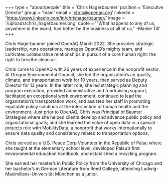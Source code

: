 +++
type = "about/people"
title = 'Chris Hagerbaumer'
position = 'Executive Director'
group = 'team'
email = 'chris@openaq.org'
linkedin = 'https://www.linkedin.com/in/chrishagerbaumer/'
image = '/uploads/chris_hagerbaumer.png'
quote = '"What happens to any of us, anywhere in the world, had better be the business of all of us." -Mamie Till'
+++

Chris Hagerbaumer joined OpenAQ March 2022. She provides strategic leadership, runs operations, manages OpenAQ’s mighty team, and cultivates collaborative relationships in pursuit of a core human right: the right to breathe clean air. 

Chris came to OpenAQ with 26 years of experience in the nonprofit sector. At Oregon Environmental Council, she led the organization’s air quality, climate, and transportation work for 10 years, then served as Deputy Director for 13 years. In the latter role, she led strategic planning and program execution, provided administrative and fundraising support, facilitated an exceptional work environment, continued to lead the organization’s transportation work, and assisted her staff in promoting equitable policy solutions at the intersection of human health and the environment. Just prior to OpenAQ, Chris was Principal of Baumer Strategies where she helped clients develop and advance public policy and organizational goals; and she learned the value of open data in a special projects role with MobilityData, a nonprofit that works internationally to ensure data quality and consistency related to transportation options. 

Chris served as a U.S. Peace Corp Volunteer in the Republic of Palau where she taught at the elementary school level, developed Palau’s first environmental education handbook, and established a recycling program.  

She earned her master’s in Public Policy from the University of Chicago and her bachelor’s in German Literature from Reed College, attending Ludwig-Maximilians-Universität München as a junior.